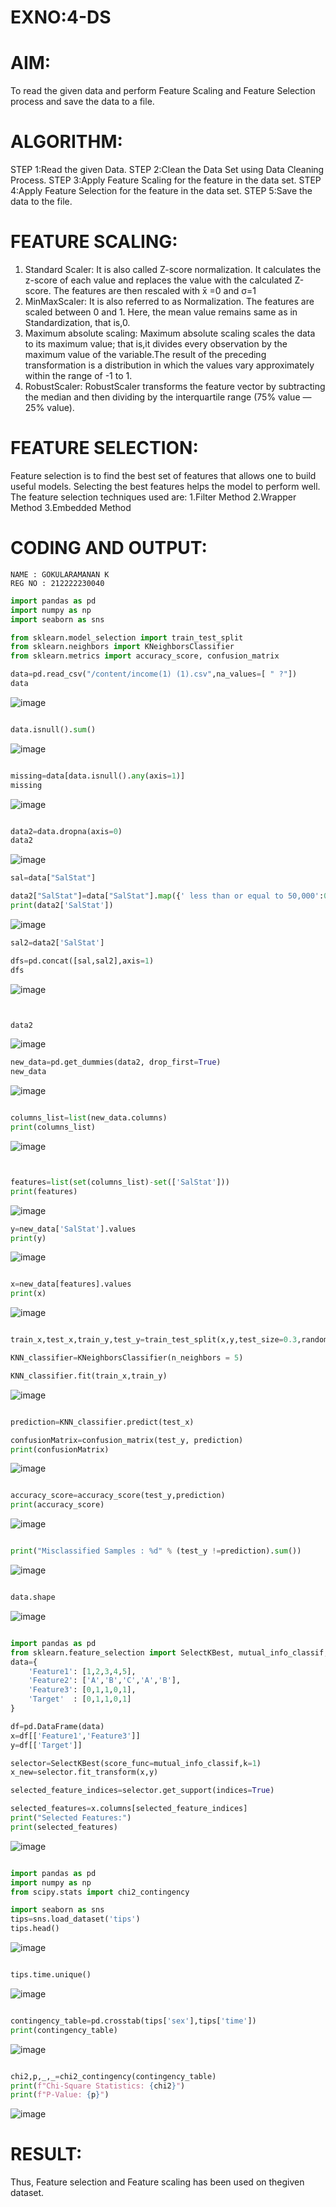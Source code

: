 # EXNO:4-DS
# AIM:
To read the given data and perform Feature Scaling and Feature Selection process and save the
data to a file.

# ALGORITHM:
STEP 1:Read the given Data.
STEP 2:Clean the Data Set using Data Cleaning Process.
STEP 3:Apply Feature Scaling for the feature in the data set.
STEP 4:Apply Feature Selection for the feature in the data set.
STEP 5:Save the data to the file.

# FEATURE SCALING:
1. Standard Scaler: It is also called Z-score normalization. It calculates the z-score of each value and replaces the value with the calculated Z-score. The features are then rescaled with x̄ =0 and σ=1
2. MinMaxScaler: It is also referred to as Normalization. The features are scaled between 0 and 1. Here, the mean value remains same as in Standardization, that is,0.
3. Maximum absolute scaling: Maximum absolute scaling scales the data to its maximum value; that is,it divides every observation by the maximum value of the variable.The result of the preceding transformation is a distribution in which the values vary approximately within the range of -1 to 1.
4. RobustScaler: RobustScaler transforms the feature vector by subtracting the median and then dividing by the interquartile range (75% value — 25% value).

# FEATURE SELECTION:
Feature selection is to find the best set of features that allows one to build useful models. Selecting the best features helps the model to perform well.
The feature selection techniques used are:
1.Filter Method
2.Wrapper Method
3.Embedded Method

# CODING AND OUTPUT:
```
NAME : GOKULARAMANAN K
REG NO : 212222230040
```
```python
import pandas as pd
import numpy as np
import seaborn as sns

from sklearn.model_selection import train_test_split
from sklearn.neighbors import KNeighborsClassifier
from sklearn.metrics import accuracy_score, confusion_matrix

data=pd.read_csv("/content/income(1) (1).csv",na_values=[ " ?"])
data
```
![image](https://github.com/Yamunaasri/EXNO-4-DS/assets/115707860/b544c435-1cc1-4bc6-83c9-de2945348808)

```python

data.isnull().sum()
```
![image](https://github.com/Yamunaasri/EXNO-4-DS/assets/115707860/40b1ab98-5a1a-41a1-b943-102b7c4cabed)
```python

missing=data[data.isnull().any(axis=1)]
missing
```
![image](https://github.com/Yamunaasri/EXNO-4-DS/assets/115707860/a5fe88ab-c993-4c97-b249-cffea5a21a54)
```python

data2=data.dropna(axis=0)
data2
```
![image](https://github.com/Yamunaasri/EXNO-4-DS/assets/115707860/40a10680-63a6-4f18-87ae-517ceda76ca9)
```python
sal=data["SalStat"]

data2["SalStat"]=data["SalStat"].map({' less than or equal to 50,000':0,' greater than 50,000':1})
print(data2['SalStat'])
```
![image](https://github.com/Yamunaasri/EXNO-4-DS/assets/115707860/e59ce957-1bdc-4455-97a5-15d66108b864)
```python
sal2=data2['SalStat']

dfs=pd.concat([sal,sal2],axis=1)
dfs
```
![image](https://github.com/Yamunaasri/EXNO-4-DS/assets/115707860/f8435063-835b-4eba-af2e-c46c67ea55e9)
```python


data2
```
![image](https://github.com/Yamunaasri/EXNO-4-DS/assets/115707860/c034e83a-8e21-400e-bc40-103e3da86d0e)
```python
new_data=pd.get_dummies(data2, drop_first=True)
new_data
```
![image](https://github.com/Yamunaasri/EXNO-4-DS/assets/115707860/f21819e3-a5bd-47e6-b1b7-9bc08b64bed9)
```python

columns_list=list(new_data.columns)
print(columns_list)
```
![image](https://github.com/Yamunaasri/EXNO-4-DS/assets/115707860/8af6f5ce-4d99-4ed6-9371-730aeaa5a56b)
```python


features=list(set(columns_list)-set(['SalStat']))
print(features)
```
![image](https://github.com/Yamunaasri/EXNO-4-DS/assets/115707860/5f31a677-7d30-417a-8044-d5db741cafbf)
```python
y=new_data['SalStat'].values
print(y)
```
![image](https://github.com/Yamunaasri/EXNO-4-DS/assets/115707860/f4c779af-4c87-449e-9daa-be5d8d275212)
```python

x=new_data[features].values
print(x)
```
![image](https://github.com/Yamunaasri/EXNO-4-DS/assets/115707860/4154db03-4c87-4b98-a13b-964f19bee9b0)
```python

train_x,test_x,train_y,test_y=train_test_split(x,y,test_size=0.3,random_state=0)

KNN_classifier=KNeighborsClassifier(n_neighbors = 5)

KNN_classifier.fit(train_x,train_y)
```
![image](https://github.com/Yamunaasri/EXNO-4-DS/assets/115707860/e5e02520-eb39-436c-ac2e-e43048c1d672)
```python

prediction=KNN_classifier.predict(test_x)

confusionMatrix=confusion_matrix(test_y, prediction)
print(confusionMatrix)
```
![image](https://github.com/Yamunaasri/EXNO-4-DS/assets/115707860/a6eedfe3-aedd-4500-958f-6faafd54f464)
```python

accuracy_score=accuracy_score(test_y,prediction)
print(accuracy_score)
```
![image](https://github.com/Yamunaasri/EXNO-4-DS/assets/115707860/0e56ff41-2f35-4d01-b479-53547391567b)
```python

print("Misclassified Samples : %d" % (test_y !=prediction).sum())
```
![image](https://github.com/Yamunaasri/EXNO-4-DS/assets/115707860/4af5ed3f-362a-40c6-a438-c89f31584e51)
```python

data.shape
```
![image](https://github.com/Yamunaasri/EXNO-4-DS/assets/115707860/1986f990-26e6-4b42-acfc-b2a6e52f8042)
```python

import pandas as pd
from sklearn.feature_selection import SelectKBest, mutual_info_classif, f_classif
data={
    'Feature1': [1,2,3,4,5],
    'Feature2': ['A','B','C','A','B'],
    'Feature3': [0,1,1,0,1],
    'Target'  : [0,1,1,0,1]
}

df=pd.DataFrame(data)
x=df[['Feature1','Feature3']]
y=df[['Target']]

selector=SelectKBest(score_func=mutual_info_classif,k=1)
x_new=selector.fit_transform(x,y)

selected_feature_indices=selector.get_support(indices=True)

selected_features=x.columns[selected_feature_indices]
print("Selected Features:")
print(selected_features)
```
![image](https://github.com/Yamunaasri/EXNO-4-DS/assets/115707860/20777b0d-3cdb-4ae9-80e4-1f76ed093191)
```python

import pandas as pd
import numpy as np
from scipy.stats import chi2_contingency

import seaborn as sns
tips=sns.load_dataset('tips')
tips.head()
```
![image](https://github.com/Yamunaasri/EXNO-4-DS/assets/115707860/6d6f7ff2-b1da-4568-9cd1-cb6fa9553cd6)
```python

tips.time.unique()
```
![image](https://github.com/Yamunaasri/EXNO-4-DS/assets/115707860/f77bc757-8a31-4a5d-be15-5a447e6549c6)
```python

contingency_table=pd.crosstab(tips['sex'],tips['time'])
print(contingency_table)
```
![image](https://github.com/Yamunaasri/EXNO-4-DS/assets/115707860/06365e9f-f51b-4cf6-ab04-8a136726a025)
```python

chi2,p,_,_=chi2_contingency(contingency_table)
print(f"Chi-Square Statistics: {chi2}")
print(f"P-Value: {p}")
```
![image](https://github.com/Yamunaasri/EXNO-4-DS/assets/115707860/6adc4da7-421c-458f-9ec6-f6158aa6f731)
# RESULT:
Thus, Feature selection and Feature scaling has been used on thegiven dataset.
